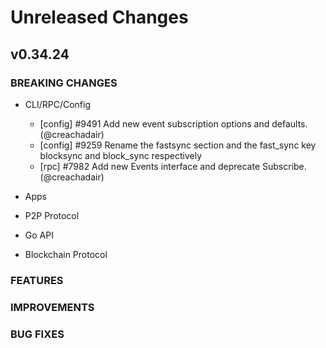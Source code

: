 # Unreleased Changes

## v0.34.24

### BREAKING CHANGES

- CLI/RPC/Config
  - [config] \#9491 Add new event subscription options and defaults. (@creachadair)
  - [config] \#9259 Rename the fastsync section and the fast_sync key blocksync and block_sync respectively
  - [rpc] \#7982 Add new Events interface and deprecate Subscribe. (@creachadair)

- Apps

- P2P Protocol

- Go API

- Blockchain Protocol

### FEATURES

### IMPROVEMENTS

### BUG FIXES

